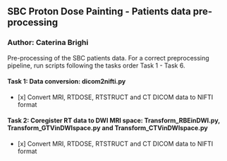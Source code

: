 ## SBC Proton Dose Painting - Patients data pre-processing

### Author: Caterina Brighi

Pre-processing of the SBC patients data.
For a correct preprocessing pipeline, run scripts following the tasks order Task 1 - Task 6. 

#### Task 1: Data conversion: dicom2nifti.py

*    [x]  Convert MRI, RTDOSE, RTSTRUCT and CT DICOM data to NIFTI format

#### Task 2: Coregister RT data to DWI MRI space: Transform_RBEinDWI.py, Transform_GTVinDWIspace.py and Transform_CTVinDWIspace.py

*    [x]  Convert MRI, RTDOSE, RTSTRUCT and CT DICOM data to NIFTI format 

